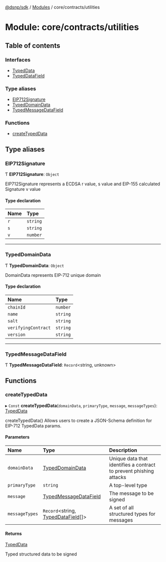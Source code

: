 [@dsnp/sdk](../README.md) / [Modules](../modules.md) / core/contracts/utilities

# Module: core/contracts/utilities

## Table of contents

### Interfaces

- [TypedData](../interfaces/core_contracts_utilities.typeddata.md)
- [TypedDataField](../interfaces/core_contracts_utilities.typeddatafield.md)

### Type aliases

- [EIP712Signature](core_contracts_utilities.md#eip712signature)
- [TypedDomainData](core_contracts_utilities.md#typeddomaindata)
- [TypedMessageDataField](core_contracts_utilities.md#typedmessagedatafield)

### Functions

- [createTypedData](core_contracts_utilities.md#createtypeddata)

## Type aliases

### EIP712Signature

Ƭ **EIP712Signature**: `Object`

EIP712Signature represents a ECDSA r value, s value and EIP-155 calculated Signature v value

#### Type declaration

| Name | Type |
| :------ | :------ |
| `r` | `string` |
| `s` | `string` |
| `v` | `number` |

___

### TypedDomainData

Ƭ **TypedDomainData**: `Object`

DomainData represents EIP-712 unique domain

#### Type declaration

| Name | Type |
| :------ | :------ |
| `chainId` | `number` |
| `name` | `string` |
| `salt` | `string` |
| `verifyingContract` | `string` |
| `version` | `string` |

___

### TypedMessageDataField

Ƭ **TypedMessageDataField**: `Record`<string, unknown\>

## Functions

### createTypedData

▸ `Const` **createTypedData**(`domainData`, `primaryType`, `message`, `messageTypes`): [TypedData](../interfaces/core_contracts_utilities.typeddata.md)

createTypedData() Allows users to create a JSON-Schema definition for EIP-712 TypedData params.

#### Parameters

| Name | Type | Description |
| :------ | :------ | :------ |
| `domainData` | [TypedDomainData](core_contracts_utilities.md#typeddomaindata) | Unique data that identifies a contract to prevent phishing attacks |
| `primaryType` | `string` | A top-level type |
| `message` | [TypedMessageDataField](core_contracts_utilities.md#typedmessagedatafield) | The message to be signed |
| `messageTypes` | `Record`<string, [TypedDataField](../interfaces/core_contracts_utilities.typeddatafield.md)[]\> | A set of all structured types for messages |

#### Returns

[TypedData](../interfaces/core_contracts_utilities.typeddata.md)

Typed structured data to be signed
